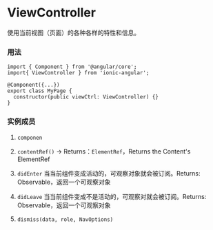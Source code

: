 # ViewController #

使用当前视图（页面）的各种各样的特性和信息。

### 用法 ###

    import { Component } from '@angular/core';
    import{ ViewController } from 'ionic-angular';
    
    @Component({...})
    export class MyPage {
      constructor(public viewCtrl: ViewController) {}
    }

### 实例成员 ###

1. `componen`

2. `contentRef()` -> Returns：`ElementRef`，Returns the Content's ElementRef

3. `didEnter` 当当前组件变成活动的，可观察对象就会被订阅。Returns: Observable，返回一个可观察对象

4. `didLeave` 当当前组件变成不是活动的，可观察对就会被订阅。Returns: Observable，返回一个可观察对象

5. `dismiss(data, role, NavOptions)`